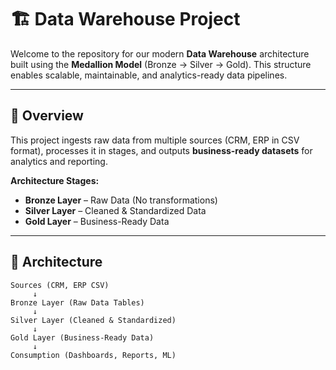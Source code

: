 # 🏗️ Data Warehouse Project

Welcome to the repository for our modern **Data Warehouse** architecture built using the **Medallion Model** (Bronze → Silver → Gold). This structure enables scalable, maintainable, and analytics-ready data pipelines.

---

## 📌 Overview

This project ingests raw data from multiple sources (CRM, ERP in CSV format), processes it in stages, and outputs **business-ready datasets** for analytics and reporting.

**Architecture Stages:**
- **Bronze Layer** – Raw Data (No transformations)
- **Silver Layer** – Cleaned & Standardized Data
- **Gold Layer** – Business-Ready Data

---

## 🧱 Architecture

```text
Sources (CRM, ERP CSV) 
     ↓
Bronze Layer (Raw Data Tables)
     ↓
Silver Layer (Cleaned & Standardized)
     ↓
Gold Layer (Business-Ready Data)
     ↓
Consumption (Dashboards, Reports, ML)
